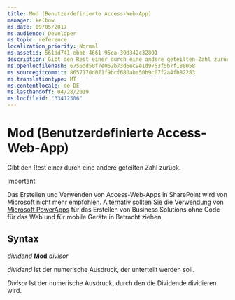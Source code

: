 ```yaml
---
title: Mod (Benutzerdefinierte Access-Web-App)
manager: kelbow
ms.date: 09/05/2017
ms.audience: Developer
ms.topic: reference
localization_priority: Normal
ms.assetid: 561dd741-ebbb-4661-95ea-39d342c32891
description: Gibt den Rest einer durch eine andere geteilten Zahl zurück.
ms.openlocfilehash: 6756dd50f7e062b73d6ec9e1d9753f5b7f188058
ms.sourcegitcommit: 8657170d071f9bcf680aba50b9c07f2a4fb82283
ms.translationtype: MT
ms.contentlocale: de-DE
ms.lasthandoff: 04/28/2019
ms.locfileid: "33412506"
---
```

# <a name="mod-access-custom-web-app"></a>Mod (Benutzerdefinierte Access-Web-App)

Gibt den Rest einer durch eine andere geteilten Zahl zurück.
  
> [!IMPORTANT]
> Das Erstellen und Verwenden von Access-Web-Apps in SharePoint wird von Microsoft nicht mehr empfohlen. Alternativ sollten Sie die Verwendung von [Microsoft PowerApps](https://powerapps.microsoft.com/en-us/) für das Erstellen von Business Solutions ohne Code für das Web und für mobile Geräte in Betracht ziehen. 
  
## <a name="syntax"></a>Syntax

 *dividend* **Mod** *divisor* 
  
 *dividend*  Ist der numerische Ausdruck, der unterteilt werden soll. 
  
 *Divisor*  Ist der numerische Ausdruck, durch den die Dividende dividieren wird. 
  

